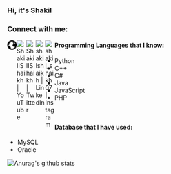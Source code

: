 ### Hi, it's Shakil

### Connect with me:

<a href="https://shakilslab.me"><img align="left" alt="shakilslab.me" width="22px" src="https://raw.githubusercontent.com/iconic/open-iconic/master/svg/globe.svg" /></a>
<a href="https://www.youtube.com/channel/UCM-UWf4SzkZXp6piFbDEYiA"><img align="left" alt="ShakilIShaikh | YouTube" width="22px" src="https://cdn.jsdelivr.net/npm/simple-icons@v3/icons/youtube.svg" /></a>
<a href="https://twitter.com/ShakilIShaikh"><img align="left" alt="ShakilIShaikh | Twitter" width="22px" src="https://cdn.jsdelivr.net/npm/simple-icons@v3/icons/twitter.svg" /></a>
<a href="https://www.linkedin.com/in/shakil-ibne-shaikh-982001b8/"><img align="left" alt="shakilshaikh | LinkedIn" width="22px" src="https://cdn.jsdelivr.net/npm/simple-icons@v3/icons/linkedin.svg" /></a>
<a href="https://www.instagram.com/shakil_shaikh07/"><img align="left" alt="shakil_shaikh07 | Instagram" width="22px" src="https://cdn.jsdelivr.net/npm/simple-icons@v3/icons/instagram.svg" /></a>


#### Programming Languages that I know:<br>
- Python
- C++
- C#
- Java
- JavaScript
- PHP
<br>

#### Database that I have used:<br>
- MySQL
- Oracle



![Anurag's github stats](https://github-readme-stats.vercel.app/api?username=ShakilShaikh&show_icons=true&theme=merko)
<!--
**ShakilShaikh/ShakilShaikh** is a ✨ _special_ ✨ repository because its `README.md` (this file) appears on your GitHub profile. ark&text_color=2cbe4e&title_color=2cbe4e

Here are some ideas to get you started:

- 🔭 I’m currently working on ...
- 🌱 I’m currently learning ...
- 👯 I’m looking to collaborate on ...
- 🤔 I’m looking for help with ...
- 💬 Ask me about ...
- 📫 How to reach me: ...
- 😄 Pronouns: ...
- ⚡ Fun fact: ...
- 👋, ---
-->
